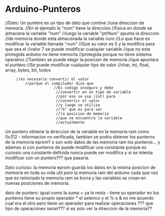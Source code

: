 # Arduino-Punteros

//Dato: Un puntero es un tipo de dato que contine
//una direccion de memoria.
//En el ejemplo la "num" tiene la direccion
//fisica en donde se almacena la variable "num"
//luego la variable "ptrNum" apunta la direccion
//de memoria donde esta almacenada la variable num
//Lo que hace es modificar la variable llamada "num"
//Que su valor es 5 y la modifica para que sea el
//valor 7 se puede modificar cualquier variable
//que no este protegida arduino no tiene memoria
//protegida porque no tiene sistema operativo
//Tambien se puede elegir la posicion de memoria
//que apuntara el puntero
//Se puede modificar cualquier tipo de valor
//char, int, float, array, bytes, bit, todos

         //es necesario convertir el valor
             //porque el compilador dice que
                          //Es codigo inseguro y debe 
                           //convertir en un tipo de variable
                           //por eso se usa (int) para 
                           //convertir el valor
                           //y luego se utiliza
                           //"&" que es para ver
                           //la posicion de memoria
                           //que se encuentra la variable
                           //actualmente
                           
                           

Un puntero obtiene la direccion de la variable en la memoria ram como 0x312 - informacion no verificada, tambien  se podra obtener los punteros de la memoria eprom? o son solo datos de las memoria ram los punteros... y ademas si con punteros de puede modificar una constante porque es curiosio una constante definida nunca puede ser modifica y si se intenta modificar con un puntero??? que pasaria.

Dato curioso: la memoria eprom guarda los datos en la misma posicion de memoria en toda su vida util pero la memoria ram del arduino cada que vez que es reiniciado la memoria ram se borra y las variables se crean en nuevas posiciones de memoria.

dato de puntero: igual como la suma + ya la resta - tiene su operador en los punteros tiene su propio operador * el asterico y el % o & no me acuerdo cual era el otro pero tiene un operador para realizar operaciones ??? que tipo de operaciones seran??? si es solo ver la direccion de la memoria??

